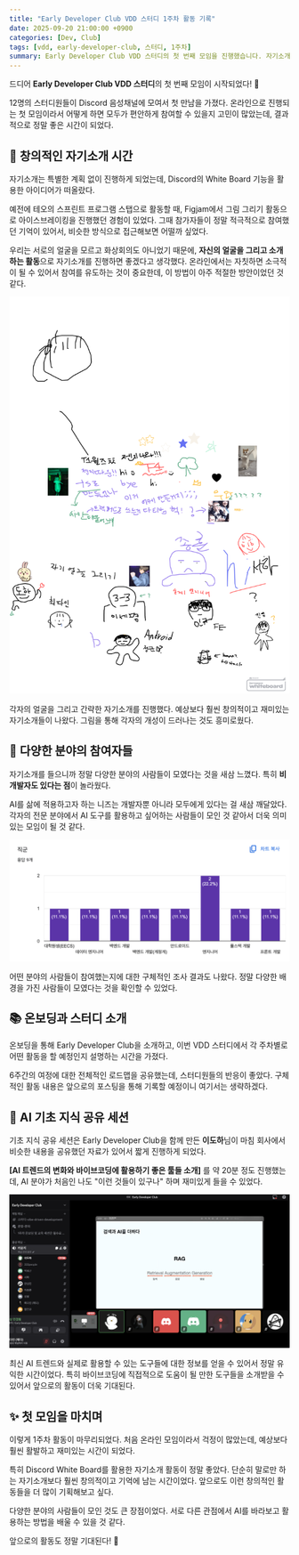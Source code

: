 ```yaml
---
title: "Early Developer Club VDD 스터디 1주차 활동 기록"
date: 2025-09-20 21:00:00 +0900
categories: [Dev, Club]
tags: [vdd, early-developer-club, 스터디, 1주차]
summary: Early Developer Club VDD 스터디의 첫 번째 모임을 진행했습니다. 자기소개, 온보딩, 그리고 AI 기초 지식 공유 세션으로 구성된 의미 있는 시간이었습니다.
---
```


드디어 **Early Developer Club VDD 스터디**의 첫 번째 모임이 시작되었다! 🎉

12명의 스터디원들이 Discord 음성채널에 모여서 첫 만남을 가졌다. 온라인으로 진행되는 첫 모임이라서 어떻게 하면 모두가 편안하게 참여할 수 있을지 고민이 많았는데, 결과적으로 정말 좋은 시간이 되었다.

## 🎨 창의적인 자기소개 시간

자기소개는 특별한 계획 없이 진행하게 되었는데, Discord의 White Board 기능을 활용한 아이디어가 떠올랐다.

예전에 테오의 스프린트 프로그램 스탭으로 활동할 때, Figjam에서 그림 그리기 활동으로 아이스브레이킹을 진행했던 경험이 있었다. 그때 참가자들이 정말 적극적으로 참여했던 기억이 있어서, 비슷한 방식으로 접근해보면 어떨까 싶었다.

우리는 서로의 얼굴을 모르고 화상회의도 아니었기 때문에, **자신의 얼굴을 그리고 소개하는 활동**으로 자기소개를 진행하면 좋겠다고 생각했다. 온라인에서는 자칫하면 소극적이 될 수 있어서 참여를 유도하는 것이 중요한데, 이 방법이 아주 적절한 방안이었던 것 같다.

![자기소개 활동 - Discord White Board](./assets/self-introduction-activity.PNG)

각자의 얼굴을 그리고 간략한 자기소개를 진행했다. 예상보다 훨씬 창의적이고 재미있는 자기소개들이 나왔다. 그림을 통해 각자의 개성이 드러나는 것도 흥미로웠다.

## 🌟 다양한 분야의 참여자들

자기소개를 들으니까 정말 다양한 분야의 사람들이 모였다는 것을 새삼 느꼈다. 특히 **비개발자도 있다는 점**이 놀라웠다.

AI를 삶에 적용하고자 하는 니즈는 개발자뿐 아니라 모두에게 있다는 걸 새삼 깨달았다. 각자의 전문 분야에서 AI 도구를 활용하고 싶어하는 사람들이 모인 것 같아서 더욱 의미 있는 모임이 될 것 같다.

![참여자 직업별 분포 조사 결과](./assets/participant-survey.png)

어떤 분야의 사람들이 참여했는지에 대한 구체적인 조사 결과도 나왔다. 정말 다양한 배경을 가진 사람들이 모였다는 것을 확인할 수 있었다.

## 📚 온보딩과 스터디 소개

온보딩을 통해 Early Developer Club을 소개하고, 이번 VDD 스터디에서 각 주차별로 어떤 활동을 할 예정인지 설명하는 시간을 가졌다.

6주간의 여정에 대한 전체적인 로드맵을 공유했는데, 스터디원들의 반응이 좋았다. 구체적인 활동 내용은 앞으로의 포스팅을 통해 기록할 예정이니 여기서는 생략하겠다.

## 🤖 AI 기초 지식 공유 세션

기초 지식 공유 세션은 Early Developer Club을 함께 만든 **이도하**님이 마침 회사에서 비슷한 내용을 공유했던 자료가 있어서 짧게 진행하게 되었다.

**[AI 트렌드의 변화와 바이브코딩에 활용하기 좋은 툴들 소개]** 를 약 20분 정도 진행했는데, AI 분야가 처음인 나도 "이런 것들이 있구나" 하며 재미있게 들을 수 있었다.

![AI 기초 지식 공유 세션](./assets/ai-knowledge-sharing-session.PNG)

최신 AI 트렌드와 실제로 활용할 수 있는 도구들에 대한 정보를 얻을 수 있어서 정말 유익한 시간이었다. 특히 바이브코딩에 직접적으로 도움이 될 만한 도구들을 소개받을 수 있어서 앞으로의 활동이 더욱 기대된다.

## ✨ 첫 모임을 마치며

이렇게 1주차 활동이 마무리되었다. 처음 온라인 모임이라서 걱정이 많았는데, 예상보다 훨씬 활발하고 재미있는 시간이 되었다.

특히 Discord White Board를 활용한 자기소개 활동이 정말 좋았다. 단순히 말로만 하는 자기소개보다 훨씬 창의적이고 기억에 남는 시간이었다. 앞으로도 이런 창의적인 활동들을 더 많이 기획해보고 싶다.

다양한 분야의 사람들이 모인 것도 큰 장점이었다. 서로 다른 관점에서 AI를 바라보고 활용하는 방법을 배울 수 있을 것 같다.

앞으로의 활동도 정말 기대된다! 🚀
